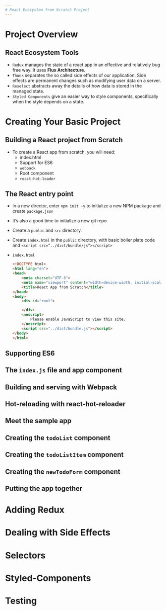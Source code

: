 ```yaml
---
# React Ecosystem from Scratch Project
---
```

# Project Overview

## React Ecosystem Tools

- `Redux` manages the state of a react app in an effective and relatively bug free way. It uses **Flux Architecture**.
- `Thunk` separates the so called side effects of our application. Side effects are permanent changes such as modifying user data on a server.
- `Reselect` abstracts away the details of how data is stored in the managed state.
- `Styled Components` give an easier way to style components, specifically when the style depends on a state.

# Creating Your Basic Project

## Building a React project from Scratch

- To create a React app from scratch, you will need:
    - index.html
    - Support for ES6
    - `webpack`
    - Root component
    - `react-hot-loader`

## The React entry point

- In a new director, enter `npm init -y` to initialize a new NPM package and create `package.json`
- It’s also a good time to initialize a new git repo
- Create a `public` and `src` directory.
- Create `index.html` in the `public` directory, with basic boiler plate code and `<script src=”../dist/bundle/js”></script>`
- `index.html`

    ```html
    <!DOCTYPE html>
    <html lang="en">
    <head>
        <meta charset="UTF-8">
        <meta name="viewport" content="width=device-width, initial-scale=1.0">
        <title>React App from Scratch</title>
    </head>
    <body>
        <div id="root">

        </div>
        <noscript>
            Please enable JavaScript to view this site.
        </noscript>
        <script src="../dist/bundle.js"></script>
    </body>
    </html>

    ```


## Supporting ES6

## The `index.js` file and app component

## Building and serving with Webpack

## Hot-reloading with react-hot-reloader

## Meet the sample app

## Creating the `todoList` component

## Creating the `todoListItem` component

## Creating the `newTodoForm` component

## Putting the app together

# Adding Redux

# Dealing with Side Effects

# Selectors

# Styled-Components

# Testing

